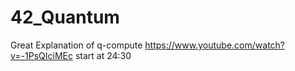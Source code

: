 # 42_Quantum

Great Explanation of q-compute
https://www.youtube.com/watch?v=-1PsQIciMEc start at 24:30
